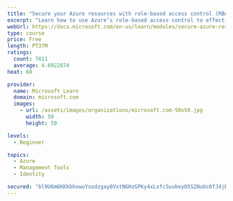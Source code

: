 ```yaml
---
title: "Secure your Azure resources with role-based access control (RBAC)"
excerpt: "Learn how to use Azure’s role-based access control to effectively manage your team’s access to Azure resources."
webUrl: https://docs.microsoft.com/en-us/learn/modules/secure-azure-resources-with-rbac/
type: course
price: Free
length: PT37M
ratings:
  count: 7611
  average: 4.6922874
heat: 60

provider:
  name: Microsoft Learn
  domain: microsoft.com
  images:
    - url: /assets/images/organizations/microsoft.com-50x50.jpg
      width: 50
      height: 50

levels:
  - Beginner

topics:
  - Azure
  - Management Tools
  - Identity

secured: "bl9U6m6KKkbhowuYsodzgay0VxtNGHzGPKy4xLxfcSuvbeyO5S2NuUc6fJ4jBbdkZDdJKsBBYuXlr4MzjyiK5j51XMs1llfv2yw2bQsf4g+a0ozcgcHUdBHQUVObFL7yVtt8CgUs92/Tc/zIWFIn6ulOpqtteDkg/HFUyaZwY+IZbNCbpReem2X0obrT4wbb78xxx2NMkeNGSKmT3b88wHA0FEqzBG/CuU253xghfysXeYwPbD3aHM2n6Ca5l8jvi+QxWjURSK5n6U3hKH7MyPbA+jGu43B5c8M6HPamIVcpZlAlircin6EMAO2cCritUOxDwd86YXTesYIzNFjcIrdAlEZ5bucrBIOzqbqurRJJ/6eOc0mEK6Ckx+BFNjjocl7ntF4NKJArBuMGknylF+NQWAqy1eSIWKzdG02QPAA=;KplOHSzYISvrGQ7OkHnu5Q=="
---
```


